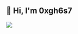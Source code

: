 ## 👋 Hi, I'm 0xgh6s7


<!-- GitHub stats from https://github.com/anuraghazra/github-readme-stats -->
![](https://github-readme-stats.vercel.app/api?username=0xgh6s7&theme=radical&hide_border=false&include_all_commits=true&count_private=true)<br/>
